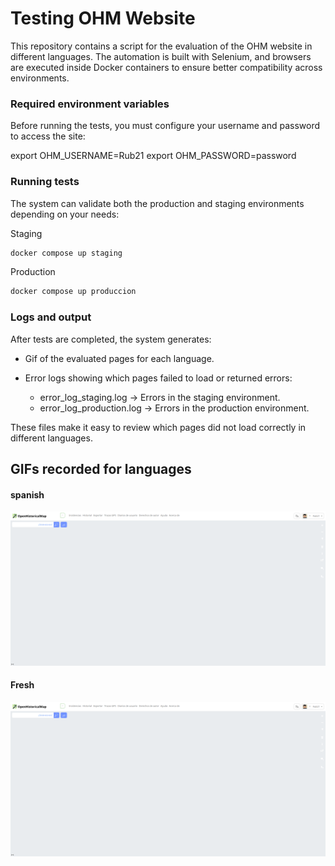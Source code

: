 # Testing OHM Website

This repository contains a script for the evaluation of the OHM website in different languages. The automation is built with Selenium, and browsers are executed inside Docker containers to ensure better compatibility across environments.

### Required environment variables

Before running the tests, you must configure your username and password to access the site:

export OHM_USERNAME=Rub21
export OHM_PASSWORD=password

### Running tests

The system can validate both the production and staging environments depending on your needs:

Staging

```sh
docker compose up staging
```

Production

```sh
docker compose up produccion
```

### Logs and output

After tests are completed, the system generates:

- Gif of the evaluated pages for each language.
- Error logs showing which pages failed to load or returned errors:

    - error_log_staging.log → Errors in the staging environment.
    - error_log_production.log → Errors in the production environment.

These files make it easy to review which pages did not load correctly in different languages.


## GIFs recorded for languages

#### spanish

![](images/lang_es_20250915_191640.gif)

#### Fresh 
![](images/lang_es_20250915_191640.gif)
